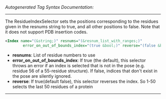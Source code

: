 <!-- THIS IS AN AUTOGENERATED FILE: Don't edit it directly, instead change the schema definition in the code itself. -->

_Autogenerated Tag Syntax Documentation:_

---
The ResidueIndexSelector sets the positions corresponding to the residues given in the resnums string to true, and all other positions to false. Note that it does not support PDB insertion codes.

```xml
<Index name="(&string;)" resnums="(&resnum_list_with_ranges;)"
        error_on_out_of_bounds_index="(true &bool;)" reverse="(false &bool;)" />
```

-   **resnums**: List of residue numbers to use
-   **error_on_out_of_bounds_index**: If true (the default), this selector throws an error if an index is selected that is not in the pose (e.g. residue 56 of a 55-residue structure).  If false, indices that don't exist in the pose are silently ignored.
-   **reverse**: If true(default false), this selector reverses the index. So 1-50  selects the last 50 residues of a protein

---
